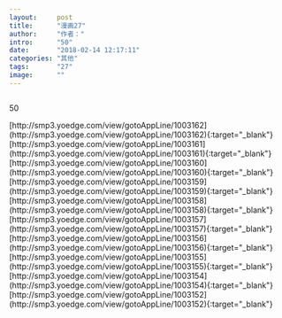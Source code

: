 ```yaml
---
layout:     post
title:      "漫画27"
author:     "作者："
intro:      "50"
date:       "2018-02-14 12:17:11"
categories: "其他"
tags:       "27"
image:      ""
---
```

<div style="text-align: center">
<p><img src=""/></p>
</div>
<p class="post-meta">
<span>50</span>
</p>
[http://smp3.yoedge.com/view/gotoAppLine/1003162](http://smp3.yoedge.com/view/gotoAppLine/1003162){:target="_blank"}
[http://smp3.yoedge.com/view/gotoAppLine/1003161](http://smp3.yoedge.com/view/gotoAppLine/1003161){:target="_blank"}
[http://smp3.yoedge.com/view/gotoAppLine/1003160](http://smp3.yoedge.com/view/gotoAppLine/1003160){:target="_blank"}
[http://smp3.yoedge.com/view/gotoAppLine/1003159](http://smp3.yoedge.com/view/gotoAppLine/1003159){:target="_blank"}
[http://smp3.yoedge.com/view/gotoAppLine/1003158](http://smp3.yoedge.com/view/gotoAppLine/1003158){:target="_blank"}
[http://smp3.yoedge.com/view/gotoAppLine/1003157](http://smp3.yoedge.com/view/gotoAppLine/1003157){:target="_blank"}
[http://smp3.yoedge.com/view/gotoAppLine/1003156](http://smp3.yoedge.com/view/gotoAppLine/1003156){:target="_blank"}
[http://smp3.yoedge.com/view/gotoAppLine/1003155](http://smp3.yoedge.com/view/gotoAppLine/1003155){:target="_blank"}
[http://smp3.yoedge.com/view/gotoAppLine/1003154](http://smp3.yoedge.com/view/gotoAppLine/1003154){:target="_blank"}
[http://smp3.yoedge.com/view/gotoAppLine/1003152](http://smp3.yoedge.com/view/gotoAppLine/1003152){:target="_blank"}


